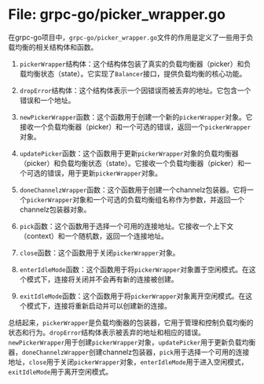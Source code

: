 # File: grpc-go/picker_wrapper.go

在grpc-go项目中，`grpc-go/picker_wrapper.go`文件的作用是定义了一些用于负载均衡的相关结构体和函数。

1. `pickerWrapper`结构体：这个结构体包装了真实的负载均衡器（picker）和负载均衡状态（state）。它实现了`Balancer`接口，提供负载均衡的核心功能。

2. `dropError`结构体：这个结构体表示一个因错误而被丢弃的地址。它包含一个错误和一个地址。

3. `newPickerWrapper`函数：这个函数用于创建一个新的`pickerWrapper`对象。它接收一个负载均衡器（picker）和一个可选的错误，返回一个`pickerWrapper`对象。

4. `updatePicker`函数：这个函数用于更新`pickerWrapper`对象的负载均衡器（picker）和负载均衡状态（state）。它接收一个负载均衡器（picker）和一个可选的错误，用于更新`pickerWrapper`对象。

5. `doneChannelzWrapper`函数：这个函数用于创建一个channelz包装器。它将一个`pickerWrapper`对象和一个可选的负载均衡组名称作为参数，并返回一个channelz包装器对象。

6. `pick`函数：这个函数用于选择一个可用的连接地址。它接收一个上下文（context）和一个随机数，返回一个连接地址。

7. `close`函数：这个函数用于关闭`pickerWrapper`对象。

8. `enterIdleMode`函数：这个函数用于将`pickerWrapper`对象置于空闲模式。在这个模式下，连接将关闭并不会再有新的连接被创建。

9. `exitIdleMode`函数：这个函数用于将`pickerWrapper`对象离开空闲模式。在这个模式下，连接将重新启动并可以创建新的连接。

总结起来，`pickerWrapper`是负载均衡器的包装器，它用于管理和控制负载均衡的状态和行为。`dropError`结构体表示被丢弃的地址和相应的错误。`newPickerWrapper`用于创建`pickerWrapper`对象，`updatePicker`用于更新负载均衡器，`doneChannelzWrapper`创建channelz包装器，`pick`用于选择一个可用的连接地址，`close`用于关闭`pickerWrapper`对象，`enterIdleMode`用于进入空闲模式，`exitIdleMode`用于离开空闲模式。

